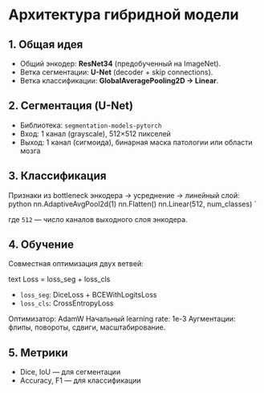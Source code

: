 # Архитектура гибридной модели

## 1. Общая идея
- Общий энкодер: **ResNet34** (предобученный на ImageNet).
- Ветка сегментации: **U-Net** (decoder + skip connections).
- Ветка классификации: **GlobalAveragePooling2D → Linear**.

## 2. Сегментация (U-Net)
- Библиотека: `segmentation-models-pytorch`
- Вход: 1 канал (grayscale), 512×512 пикселей
- Выход: 1 канал (сигмоида), бинарная маска патологии или области мозга

## 3. Классификация
Признаки из bottleneck энкодера → усреднение → линейный слой:
python
nn.AdaptiveAvgPool2d(1)
nn.Flatten()
nn.Linear(512, num_classes)
`

где `512` — число каналов выходного слоя энкодера.

## 4. Обучение

Совместная оптимизация двух ветвей:

text
Loss = loss_seg + loss_cls


* `loss_seg`: DiceLoss + BCEWithLogitsLoss
* `loss_cls`: CrossEntropyLoss

Оптимизатор: AdamW
Начальный learning rate: 1e-3
Аугментации: флипы, повороты, сдвиги, масштабирование.

## 5. Метрики

* Dice, IoU — для сегментации
* Accuracy, F1 — для классификации
